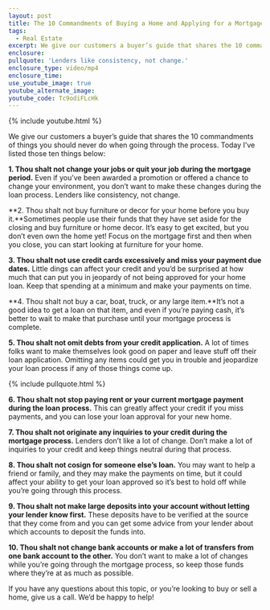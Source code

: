 ```yaml
---
layout: post
title: The 10 Commandments of Buying a Home and Applying for a Mortgage
tags:
  - Real Estate
excerpt: We give our customers a buyer’s guide that shares the 10 commandments of things you should never do when going through the process. Today I’ve listed those ten things.
enclosure:
pullquote: 'Lenders like consistency, not change.'
enclosure_type: video/mp4
enclosure_time:
use_youtube_image: true
youtube_alternate_image:
youtube_code: Tc9odiFLcHk
---
```



{% include youtube.html %}

We give our customers a buyer’s guide that shares the 10 commandments of things you should never do when going through the process. Today I’ve listed those ten things below:

**1. Thou shalt not change your jobs or quit your job during the mortgage period.** Even if you’ve been awarded a promotion or offered a chance to change your environment, you don’t want to make these changes during the loan process. Lenders like consistency, not change.

**2. Thou shalt not buy furniture or decor for your home before you buy it.**Sometimes people use their funds that they have set aside for the closing and buy furniture or home decor. It’s easy to get excited, but you don’t even own the home yet! Focus on the mortgage first and then when you close, you can start looking at furniture for your home.

**3. Thou shalt not use credit cards excessively and miss your payment due dates.** Little dings can affect your credit and you’d be surprised at how much that can put you in jeopardy of not being approved for your home loan. Keep that spending at a minimum and make your payments on time.

**4. Thou shalt not buy a car, boat, truck, or any large item.**It’s not a good idea to get a loan on that item, and even if you’re paying cash, it’s better to wait to make that purchase until your mortgage process is complete.

**5. Thou shalt not omit debts from your credit application.** A lot of times folks want to make themselves look good on paper and leave stuff off their loan application. Omitting any items could get you in trouble and jeopardize your loan process if any of those things come up.

{% include pullquote.html %}

**6. Thou shalt not stop paying rent or your current mortgage payment during the loan process.** This can greatly affect your credit if you miss payments, and you can lose your loan approval for your new home.

**7. Thou shalt not originate any inquiries to your credit during the mortgage process.** Lenders don’t like a lot of change. Don’t make a lot of inquiries to your credit and keep things neutral during that process.

**8. Thou shalt not cosign for someone else’s loan.** You may want to help a friend or family, and they may make the payments on time, but it could affect your ability to get your loan approved so it’s best to hold off while you’re going through this process.

**9. Thou shalt not make large deposits into your account without letting your lender know first.** These deposits have to be verified at the source that they come from and you can get some advice from your lender about which accounts to deposit the funds into.

**10. Thou shalt not change bank accounts or make a lot of transfers from one bank account to the other.** You don’t want to make a lot of changes while you’re going through the mortgage process, so keep those funds where they’re at as much as possible.

If you have any questions about this topic, or you’re looking to buy or sell a home, give us a call. We’d be happy to help!